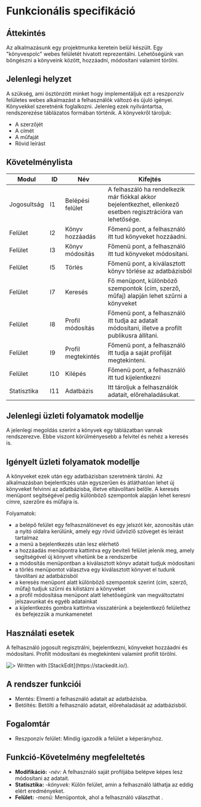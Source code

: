 # Funkcionális specifikáció

## Áttekintés

Az alkalmazásunk egy projektmunka keretein belül készült. Egy "könyvespolc" webes felületét hivatott reprezentálni. Lehetőségünk van böngészni a könyveink között, hozzáadni, módosítani valamint törölni.

## Jelenlegi helyzet
A szükség, ami ösztönzött minket hogy implementáljuk ezt a reszponzív felületes webes alkalmazást a felhasználók változó és újuló igényei. 
Könyvekkel szeretnénk foglalkozni. Jelenleg ezek nyilvántartsa, rendszerezése táblázatos formában történik.
A könyvekről tároljuk:
- A szerzőjét
- A címét
- A műfaját
- Rövid leírást

## Követelménylista
|    Modul    | ID |       Név          |                                                        Kifejtés                                                |
|-------------|----|--------------------|----------------------------------------------------------------------------------------------------------------|
| Jogosultság | I1 | Belépési felület   | A felhaszáló ha rendelkezik már fiókkal akkor bejelentkezhet, ellenkező esetben regisztrációra van lehetősége. |
|   Felület   | I2 | Könyv hozzáadás    | Főmenü pont, a felhasználó itt tud könyveket hozzáadni.                                                        |
|   Felület   | I3 | Könyv módosítás    | Főmenü pont, a felhasználó itt tud könyveket módosítani.                                                       |
|   Felület   | I5 | Törlés             | Főmenü pont, a kiválasztott könyv törlése az adatbázisból                                                      |
|   Felület   | I7 | Keresés            | Fő menüpont, különböző szempontok (cím, szerző, műfaj) alapján lehet szűrni a könyveket                        |
|   Felület   | I8 | Profil módosítás   | Főmenü pont, a felhasználó itt tudja az adatait módosítani, illetve a profilt publikusra állítani.             |
|   Felület   | I9 | Profil megtekintés | Főmenü pont, a felhasználó itt tudja a saját profilját megtekinteni.                  |
|   Felület   | I10 | Kilépés            | Főmenü pont, a felhasználó itt tud kijelentkezni                                                              |
| Statisztika | I11 | Adatbázis          | Itt tároljuk a felhasználók adatait, előrehaladásukat.                                                        |

## Jelenlegi üzleti folyamatok modellje
A jelenlegi megoldás szerint a könyvek egy táblázatban vannak rendszerezve. Ebbe viszont körülményesebb a felvitel és nehéz
a keresés is.

## Igényelt üzleti folyamatok modellje
A könyveket ezek után egy adatbázisban szeretnénk tárolni.
Az alkalmazásban bejelentkzés után egyszerűen és átláthatóan lehet új könyveket felvinni az adatbázisba,
illetve eltávolítani belőle.
A keresés menüpont segítségével pedig különböző szempontok alapján lehet keresni címre, szerzőre és műfajra is.

Folyamatok:
- a belépő felület egy felhasználónevet és egy jelszót kér, azonosítás után a nyitó oldalra kerülünk, amely egy rövid
üdvözlő szöveget és leírást tartalmaz
- a menü a bejelentkezés után lesz elérhető
- a hozzáadás menüpontra kattintva egy beviteli felület jelenik meg, amely segítségével új könyvet vihetünk be a rendszerbe
- a módosítás menüpontban a kiválasztott könyv adatait tudjuk módosítani
- a törlés menüpontot választva egy kiválasztott könyvet el tudunk távolítani az adatbázisból
- a keresés menüpont alatt különböző szempontok szerint (cím, szerző, műfaj) tudjuk szűrni és kilistázni a könyveket
- a profil módosítása menüpont alatt lehetőségünk van megváltoztatni jelszavunkat és egyéb adatainkat
- a kijelentkezés gombra kattintva visszatérünk a bejelentkező felülethez és befejezzük a munkamenetet

## Használati esetek
A felhasználó jogosult regisztrálni, bejelentkezni, könyveket hozzáadni és módosítani. Profilt módosítani és megtekinteni valamint profilt törölni.



![> Written with \[StackEdit\](https://stackedit.io/).](https://www.planttext.com/api/plantuml/img/JP4nRiCm34LtdOBmb0ovG8OYIxVUeM1DsYOYImP5moY2thro6BNUzD-dnF-XMp5KM-SO8Wy6ba5bd0n8b7kJdC9rBQpN41RixpWoB9e7YVm89-LHYh6UG_UHHqcmYKsGS6R0HB1WALjMwW0BdE8-KIVVIUgQwUyTTxdIpnSvXv__RLyvtyiZT8LH-ycbNt5INqGYIBmTlOggGHpP-CYTL6lE9CEtMo1fo3hZtjR7reNGFCTU_d9vQrMRVhPfuXY-CK_NLCtJZXwXATyKRfoe_i4l)
## A rendszer funkciói
- Mentés: Elmenti a felhasználó adatait az adatbázisba. 
- Betöltés: Betölti a felhasználó adatait, előrehaladását az adatbázisból.

## Fogalomtár 
- Reszponzív felület: Mindig igazodik a felület a képerányhoz.

## Funkció-Követelmény megfeleltetés
- **Modifikáció:** *-név:* A felhasználó saját profiljába belépve képes lesz módosítani az adatait.
- **Statisztika:** *-könyvek:* Külön felület, amin a felhasználó láthatja az eddig elért eredményeket.
- **Felület:** *-menü:* Menüpontok, ahol a felhasználó választhat .

